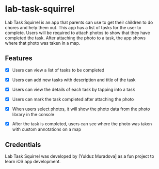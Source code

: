 # lab-task-squirrel


Lab Task Squirrel is an app that parents can use to get their children to do chores and help them out. 
This app has a list of tasks for the user to complete. Users will be required to attach photos to show that they have completed the task. 
After attaching the photo to a task, the app shows where that photo was taken in a map.

## Features ##

- [x] Users can view a list of tasks to be completed
- [x] Users can add new tasks with description and title of the task
- [x] Users can view the details of each task by tapping into a task 
- [x] Users can mark the task completed after attaching the photo
- [x] When users select photos, it will show the photo data from the photo library in the console
- [x] After the task is completed, users can see where the photo was taken with custom annotations on a map


## Credentials ##
Lab Task Squirrel was developed by [Yulduz Muradova] as a fun project to learn iOS app development.

